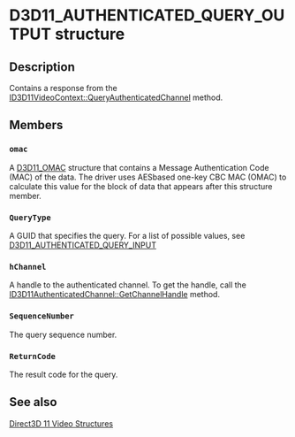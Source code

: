 # D3D11_AUTHENTICATED_QUERY_OUTPUT structure

## Description

Contains a response from the [ID3D11VideoContext::QueryAuthenticatedChannel](https://learn.microsoft.com/windows/desktop/api/d3d11/nf-d3d11-id3d11videocontext-queryauthenticatedchannel) method.

## Members

### `omac`

A [D3D11_OMAC](https://learn.microsoft.com/windows/desktop/api/d3d11/ns-d3d11-d3d11_omac) structure that contains a Message Authentication Code (MAC) of the data. The driver uses AESbased one-key CBC MAC (OMAC) to calculate this value for the block of data that appears after this structure member.

### `QueryType`

A GUID that specifies the query. For a list of possible values, see [D3D11_AUTHENTICATED_QUERY_INPUT](https://learn.microsoft.com/windows/desktop/api/d3d11/ns-d3d11-d3d11_authenticated_query_input)

### `hChannel`

A handle to the authenticated channel. To get the handle, call the [ID3D11AuthenticatedChannel::GetChannelHandle](https://learn.microsoft.com/windows/desktop/api/d3d11/nf-d3d11-id3d11authenticatedchannel-getchannelhandle) method.

### `SequenceNumber`

The query sequence number.

### `ReturnCode`

The result code for the query.

## See also

[Direct3D 11 Video Structures](https://learn.microsoft.com/windows/desktop/medfound/direct3d-11-video-structures)